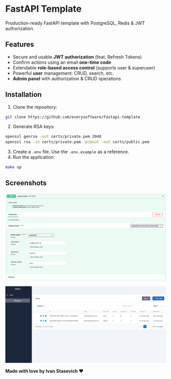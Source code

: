 # FastAPI Template

Production-ready FastAPI template with PostgreSQL, Redis & JWT authorization.

## Features

- Secure and usable **JWT authorization** (feat. Refresh Tokens)
- Confirm actions using an email **one-time code**
- Extendable **role-based access control** (supports user & superuser)
- Powerful **user** management: CRUD, search, etc.
- **Admin panel** with authorization & CRUD operations

## Installation

1. Clone the repository:

```bash
git clone https://github.com/everysoftware/fastapi-template
```

2. Generate RSA keys:

```bash
openssl genrsa -out certs/private.pem 2048
openssl rsa -in certs/private.pem -pubout -out certs/public.pem
```

3. Create a `.env` file. Use the `.env.example` as a reference.
4. Run the application:

```bash
make up
```

## Screenshots

![img.png](assets/swagger_auth.png)

![img.png](assets/admin_panel.png)

**Made with love by Ivan Stasevich ❤️**
